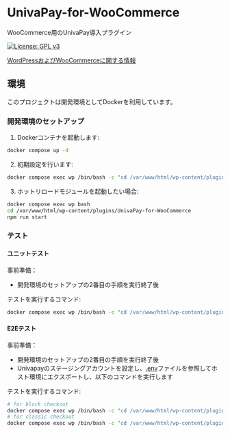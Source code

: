 # UnivaPay-for-WooCommerce
WooCommerce用のUnivaPay導入プラグイン

[![License: GPL v3](https://img.shields.io/badge/License-GPLv3-blue.svg)](https://www.gnu.org/licenses/gpl-3.0)

[WordPressおよびWooCommerceに関する情報](./UnivaPay-for-WooCommerce/readme.txt)

## 環境

このプロジェクトは開発環境としてDockerを利用しています。

### 開発環境のセットアップ

1. Dockerコンテナを起動します:
```sh
docker compose up -d
```

2. 初期設定を行います:
```sh
docker compose exec wp /bin/bash -c "cd /var/www/html/wp-content/plugins/UnivaPay-for-WooCommerce && composer init:local"
```

3. ホットリロードモジュールを起動したい場合:
```sh
docker compose exec wp bash
cd /var/www/html/wp-content/plugins/UnivaPay-for-WooCommerce
npm run start
```

### テスト

#### ユニットテスト

事前準備：
- 開発環境のセットアップの2番目の手順を実行終了後

テストを実行するコマンド:

```sh
docker compose exec wp /bin/bash -c "cd /var/www/html/wp-content/plugins/UnivaPay-for-WooCommerce && composer test"
```

#### E2Eテスト

事前準備：
- 開発環境のセットアップの2番目の手順を実行終了後
- Univapayのステージングアカウントを設定し、[.env](./.env.e2e)ファイルを参照してホスト環境にエクスポートし、以下のコマンドを実行します

テストを実行するコマンド:

```sh
# for block checkout
docker compose exec wp /bin/bash -c "cd /var/www/html/wp-content/plugins/UnivaPay-for-WooCommerce && composer init:e2e && npm run test:e2e:block"
# for classic checkout
docker compose exec wp /bin/bash -c "cd /var/www/html/wp-content/plugins/UnivaPay-for-WooCommerce && composer init:e2e && ./bin/wc-checkout-change-layout.sh && npm run test:e2e:classic"
```
